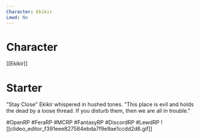 ```yaml
---
Character: Ekikir
Lewd: No
---
```

# Character
[[Ekikir]]

# Starter
"Stay Close" Ekikir whispered in hushed tones. "This place is evil and holds the dead by a loose thread. If you disturb them, then we are all in trouble."

#OpenRP #FeraRP #MCRP #FantasyRP #DiscordRP #LewdRP
![[clideo_editor_f391eee827584ebda7f9e9ae1ccdd2d6.gif]]